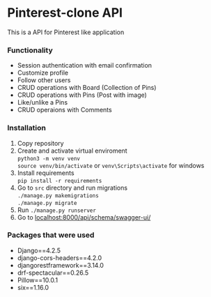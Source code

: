 # Pinterest-clone API

This is a API for Pinterest like application

### Functionality

- Session authentication with email confirmation
- Customize profile
- Follow other users
- CRUD operations with Board (Collection of Pins)
- CRUD operations with Pins (Post with image)
- Like/unlike a Pins
- CRUD operaions with Comments


### Installation

1. Copy repository
2. Create and activate virtual enviroment </br>
`python3 -m venv venv` </br>
`source venv/bin/activate` or `venv\Scripts\activate` for windows
3. Install requirements </br>
`pip install -r requirements`
4. Go to `src` directory and run migrations </br>
`./manage.py makemigrations` </br>
`./manage.py migrate`
5. Run `./manage.py runserver`
6. Go to [localhost:8000/api/schema/swagger-ui/](http://127.0.0.1:8000/api/schema/swagger-ui/)


### Packages that were used

- Django==4.2.5
- django-cors-headers==4.2.0
- djangorestframework==3.14.0
- drf-spectacular==0.26.5
- Pillow==10.0.1
- six==1.16.0
